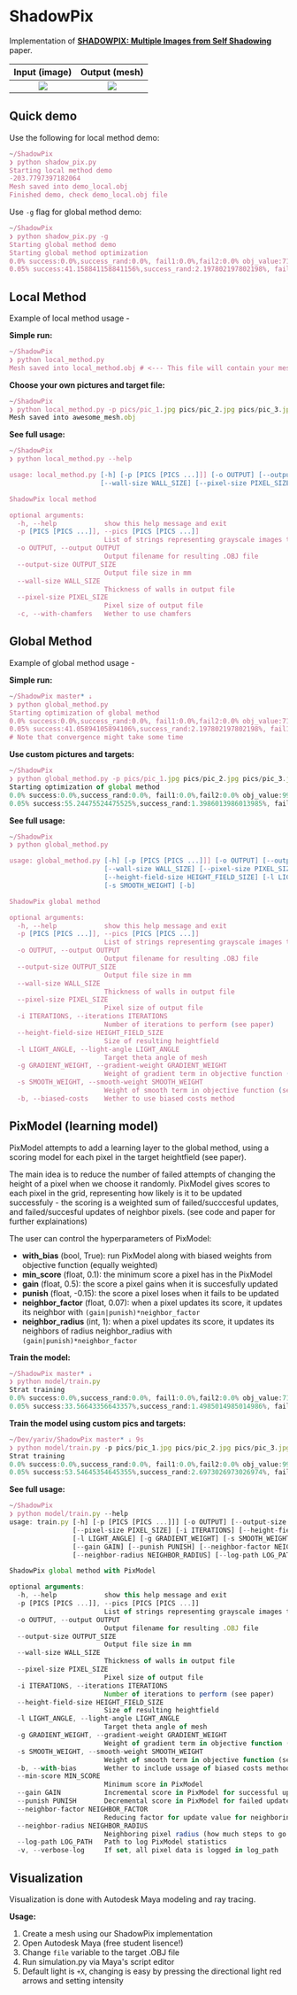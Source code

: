 # ShadowPix

Implementation of **[SHADOWPIX: Multiple Images from Self Shadowing](https://www.cs.tau.ac.il/~amberman/shadowpixPaper.pdf)** paper.

Input (image)            |  Output (mesh)
:-------------------------:|:-------------------------:
![](orig.gif)  |  ![](model.gif)


## Quick demo

Use the following for local method demo:

```js
~/ShadowPix
❯ python shadow_pix.py       
Starting local method demo
-203.7797397182064
Mesh saved into demo_local.obj
Finished demo, check demo_local.obj file
```

Use `-g` flag for global method demo:
```js
~/ShadowPix 
❯ python shadow_pix.py -g
Starting global method demo
Starting global method optimization
0.0% success:0.0%,success_rand:0.0%, fail1:0.0%,fail2:0.0% obj_value:71206.07482022583
0.05% success:41.158841158841156%,success_rand:2.197802197802198%, fail1:0.0%,fail2:58.74125874125874% obj_value:65007.94331045782
```

## Local Method 
Example of local method usage -

**Simple run:**
```js
~/ShadowPix
❯ python local_method.py
Mesh saved into local_method.obj # <--- This file will contain your mesh
```

**Choose your own pictures and target file:**
```js
~/ShadowPix
❯ python local_method.py -p pics/pic_1.jpg pics/pic_2.jpg pics/pic_3.jpg -o awesome_mesh.obj
Mesh saved into awesome_mesh.obj
```

**See full usage:**
```js
~/ShadowPix
❯ python local_method.py --help

usage: local_method.py [-h] [-p [PICS [PICS ...]]] [-o OUTPUT] [--output-size OUTPUT_SIZE]
                       [--wall-size WALL_SIZE] [--pixel-size PIXEL_SIZE] [-c]

ShadowPix local method

optional arguments:
  -h, --help            show this help message and exit
  -p [PICS [PICS ...]], --pics [PICS [PICS ...]]
                        List of strings representing grayscale images to use
  -o OUTPUT, --output OUTPUT
                        Output filename for resulting .OBJ file
  --output-size OUTPUT_SIZE
                        Output file size in mm
  --wall-size WALL_SIZE
                        Thickness of walls in output file
  --pixel-size PIXEL_SIZE
                        Pixel size of output file
  -c, --with-chamfers   Wether to use chamfers

``` 

## Global Method 
Example of global method usage -

**Simple run:**
```js
~/ShadowPix master* ⇣
❯ python global_method.py 
Starting optimization of global method
0.0% success:0.0%,success_rand:0.0%, fail1:0.0%,fail2:0.0% obj_value:71206.07482022583
0.05% success:41.05894105894106%,success_rand:2.197802197802198%, fail1:0.0%,fail2:58.841158841158844% obj_value:65412.1092668208 
# Note that convergence might take some time
```

**Use custom pictures and targets:**
```js
~/ShadowPix
❯ python global_method.py -p pics/pic_1.jpg pics/pic_2.jpg pics/pic_3.jpg pics/pic_4.jpg -o amazing_mesh.obj
Starting optimization of global method
0.0% success:0.0%,success_rand:0.0%, fail1:0.0%,fail2:0.0% obj_value:99696.17530237656
0.05% success:55.24475524475525%,success_rand:1.3986013986013985%, fail1:0.0%,fail2:44.655344655344656% obj_value:90098.86939958937
```

**See full usage:**
```js
~/ShadowPix
❯ python global_method.py

usage: global_method.py [-h] [-p [PICS [PICS ...]]] [-o OUTPUT] [--output-size OUTPUT_SIZE]
                        [--wall-size WALL_SIZE] [--pixel-size PIXEL_SIZE] [-i ITERATIONS]
                        [--height-field-size HEIGHT_FIELD_SIZE] [-l LIGHT_ANGLE] [-g GRADIENT_WEIGHT]
                        [-s SMOOTH_WEIGHT] [-b]

ShadowPix global method

optional arguments:
  -h, --help            show this help message and exit
  -p [PICS [PICS ...]], --pics [PICS [PICS ...]]
                        List of strings representing grayscale images to use
  -o OUTPUT, --output OUTPUT
                        Output filename for resulting .OBJ file
  --output-size OUTPUT_SIZE
                        Output file size in mm
  --wall-size WALL_SIZE
                        Thickness of walls in output file
  --pixel-size PIXEL_SIZE
                        Pixel size of output file
  -i ITERATIONS, --iterations ITERATIONS
                        Number of iterations to perform (see paper)
  --height-field-size HEIGHT_FIELD_SIZE
                        Size of resulting heightfield
  -l LIGHT_ANGLE, --light-angle LIGHT_ANGLE
                        Target theta angle of mesh
  -g GRADIENT_WEIGHT, --gradient-weight GRADIENT_WEIGHT
                        Weight of gradient term in objective function (see paper)
  -s SMOOTH_WEIGHT, --smooth-weight SMOOTH_WEIGHT
                        Weight of smooth term in objective function (see paper)
  -b, --biased-costs    Wether to use biased costs method
``` 

## PixModel (learning model) 

PixModel attempts to add a learning layer to the global method, using a scoring model for each pixel in the target heightfield (see paper). 

The main idea is to reduce the number of failed attempts of changing the height of a pixel when we choose it randomly. PixModel gives scores to each pixel in the grid, representing how likely is it to be updated successfuly - the scoring is a weighted sum of failed/succcesful updates, and failed/succesful updates of neighbor pixels. (see code and paper for further explainations)

The user can control the hyperparameters of PixModel:
- **with_bias** (bool, True): run PixModel along with biased weights from objective function (equally weighted)
- **min_score** (float, 0.1): the minimum score a pixel has in the PixModel
- **gain** (float, 0.5): the score a pixel gains when it is succesfully updated
- **punish** (float, -0.15): the score a pixel loses when it fails to be updated
- **neighbor_factor** (float, 0.07): when a pixel updates its score, it updates its neighbor with `(gain|punish)*neighbor_factor` 
- **neighbor_radius** (int, 1): when a pixel updates its score, it updates its neighbors of radius neighbor_radius with `(gain|punish)*neighbor_factor` 

**Train the model:**
```js
~/ShadowPix master* ⇣
❯ python model/train.py
Strat training
0.0% success:0.0%,success_rand:0.0%, fail1:0.0%,fail2:0.0% obj_value:71206.07482022583
0.05% success:33.56643356643357%,success_rand:1.4985014985014986%, fail1:0.0%,fail2:66.33366633366633% obj_value:66327.78198100696
```

**Train the model using custom pics and targets:**
```js
~/Dev/yariv/ShadowPix master* ⇣ 9s
❯ python model/train.py -p pics/pic_1.jpg pics/pic_2.jpg pics/pic_3.jpg pics/pic_4.jpg -o amazing_mesh.obj 
Strat training
0.0% success:0.0%,success_rand:0.0%, fail1:0.0%,fail2:0.0% obj_value:99696.17530237656
0.05% success:53.54645354645355%,success_rand:2.6973026973026974%, fail1:0.0%,fail2:46.353646353646354% obj_value:90854.34548646204
```
**See full usage:**
```js
~/ShadowPix
❯ python model/train.py --help                                                                            
usage: train.py [-h] [-p [PICS [PICS ...]]] [-o OUTPUT] [--output-size OUTPUT_SIZE] [--wall-size WALL_SIZE]
                [--pixel-size PIXEL_SIZE] [-i ITERATIONS] [--height-field-size HEIGHT_FIELD_SIZE]
                [-l LIGHT_ANGLE] [-g GRADIENT_WEIGHT] [-s SMOOTH_WEIGHT] [-b] [--min-score MIN_SCORE]
                [--gain GAIN] [--punish PUNISH] [--neighbor-factor NEIGHBOR_FACTOR]
                [--neighbor-radius NEIGHBOR_RADIUS] [--log-path LOG_PATH] [-v]

ShadowPix global method with PixModel

optional arguments:
  -h, --help            show this help message and exit
  -p [PICS [PICS ...]], --pics [PICS [PICS ...]]
                        List of strings representing grayscale images to use
  -o OUTPUT, --output OUTPUT
                        Output filename for resulting .OBJ file
  --output-size OUTPUT_SIZE
                        Output file size in mm
  --wall-size WALL_SIZE
                        Thickness of walls in output file
  --pixel-size PIXEL_SIZE
                        Pixel size of output file
  -i ITERATIONS, --iterations ITERATIONS
                        Number of iterations to perform (see paper)
  --height-field-size HEIGHT_FIELD_SIZE
                        Size of resulting heightfield
  -l LIGHT_ANGLE, --light-angle LIGHT_ANGLE
                        Target theta angle of mesh
  -g GRADIENT_WEIGHT, --gradient-weight GRADIENT_WEIGHT
                        Weight of gradient term in objective function (see paper)
  -s SMOOTH_WEIGHT, --smooth-weight SMOOTH_WEIGHT
                        Weight of smooth term in objective function (see paper)
  -b, --with-bias       Wether to include ussage of biased costs method
  --min-score MIN_SCORE
                        Minimum score in PixModel
  --gain GAIN           Incremental score in PixModel for successful updates
  --punish PUNISH       Decremental score in PixModel for failed updates
  --neighbor-factor NEIGHBOR_FACTOR
                        Reducing factor for update value for neighboring pixels
  --neighbor-radius NEIGHBOR_RADIUS
                        Neighboring pixel radius (how much steps to go further)
  --log-path LOG_PATH   Path to log PixModel statistics
  -v, --verbose-log     If set, all pixel data is logged in log_path
```

## Visualization
Visualization is done with Autodesk Maya modeling and ray tracing.

**Usage:** 
1. Create a mesh using our ShadowPix implementation
2. Open Autodesk Maya (free student lisence!)
3. Change `file` variable to the target .OBJ file
4. Run simulation.py via Maya's script editor
5. Default light is `+X`, changing is easy by pressing the directional light red arrows and setting intensity
